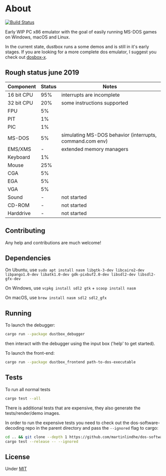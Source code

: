 # About

[![Build Status](https://travis-ci.org/martinlindhe/dustbox-rs.svg?branch=master)](https://travis-ci.org/martinlindhe/dustbox-rs)

Early WIP PC x86 emulator with the goal of easily running MS-DOS games on Windows, macOS and Linux.

In the current state, dustbox runs a some demos and is still in it's early stages.
If you are looking for a more complete dos emulator, I suggest you check out [dosbox-x](https://github.com/joncampbell123/dosbox-x).

## Rough status june 2019

| Component  | Status | Notes                                                    |
| ---------- | ------ | -------------------------------------------------------- |
| 16 bit CPU | 95%    | interrupts are incomplete                                |
| 32 bit CPU | 20%    | some instructions supported                              |
| FPU        | 5%     |                                                          |
| PIT        | 1%     |                                                          |
| PIC        | 1%     |                                                          |
| MS-DOS     | 5%     | simulating MS-DOS behavior (interrupts, command.com env) |
| EMS/XMS    | -      | extended memory managers                                 |
| Keyboard   | 1%     |                                                          |
| Mouse      | 25%    |                                                          |
| CGA        | 5%     |                                                          |
| EGA        | 5%     |                                                          |
| VGA        | 5%     |                                                          |
| Sound      | -      | not started                                              |
| CD-ROM     | -      | not started                                              |
| Harddrive  | -      | not started                                              |

## Contributing

Any help and contributions are much welcome!

## Dependencies

On Ubuntu, use `sudo apt install nasm libgtk-3-dev libcairo2-dev libpango1.0-dev libatk1.0-dev gdk-pixbuf2.0-dev libsdl2-dev libsdl2-gfx-dev`

On Windows, use `vcpkg install sdl2 gtk` + `scoop install nasm`

On macOS, use `brew install nasm sdl2 sdl2_gfx`

## Running

To launch the debugger:

```sh
cargo run --package dustbox_debugger
```

then interact with the debugger using the input box ('help' to get started).

To launch the front-end:

```sh
cargo run --package dustbox_frontend path-to-dos-executable
```

## Tests

To run all normal tests

```sh
cargo test --all
```

There is additional tests that are expensive, they also generate the tests/render/demo images.

In order to run the expensive tests you need to check out the dos-software-decoding repo in the parent directory and pass the `--ignored` flag to cargo:

```sh
cd .. && git clone --depth 1 https://github.com/martinlindhe/dos-software-decoding && cd -
cargo test --release -- --ignored
```

## License

Under [MIT](LICENSE)
